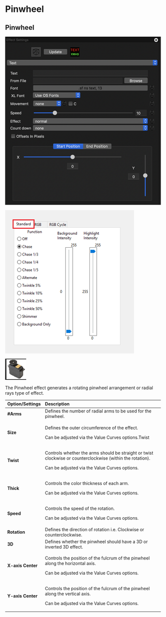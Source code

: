 # Pinwheel

## Pinwheel

![Icon](../../.gitbook/assets/image%20%28192%29.png)

![Sequencer Grid](../../.gitbook/assets/image%20%28605%29.png)

![](../../.gitbook/assets/image%20%28451%29.png)

The Pinwheel effect generates a rotating pinwheel arrangement or radial rays type of effect.

<table>
  <thead>
    <tr>
      <th style="text-align:left">Option/Settings</th>
      <th style="text-align:left">Description</th>
    </tr>
  </thead>
  <tbody>
    <tr>
      <td style="text-align:left"><b>#Arms</b>
      </td>
      <td style="text-align:left">Defines the number of radial arms to be used for the pinwheel.</td>
    </tr>
    <tr>
      <td style="text-align:left"><b>Size</b>
      </td>
      <td style="text-align:left">
        <p>Defines the outer circumference of the effect.</p>
        <p>Can be adjusted via the Value Curves options.Twist</p>
      </td>
    </tr>
    <tr>
      <td style="text-align:left"><b>Twist</b>
      </td>
      <td style="text-align:left">
        <p>Controls whether the arms should be straight or twist clockwise or counterclockwise
          (within the rotation).</p>
        <p>Can be adjusted via the Value Curves options.</p>
      </td>
    </tr>
    <tr>
      <td style="text-align:left"><b>Thick</b>
      </td>
      <td style="text-align:left">
        <p>Controls the color thickness of each arm.</p>
        <p>Can be adjusted via the Value Curves options.</p>
      </td>
    </tr>
    <tr>
      <td style="text-align:left"><b>Speed</b>
      </td>
      <td style="text-align:left">
        <p>Controls the speed of the rotation.</p>
        <p>Can be adjusted via the Value Curves options.</p>
      </td>
    </tr>
    <tr>
      <td style="text-align:left"><b>Rotation</b>
      </td>
      <td style="text-align:left">Defines the direction of rotation i.e. Clockwise or counterclockwise.</td>
    </tr>
    <tr>
      <td style="text-align:left"><b>3D</b>
      </td>
      <td style="text-align:left">Defines whether the pinwheel should have a 3D or inverted 3D effect.</td>
    </tr>
    <tr>
      <td style="text-align:left"><b>X-axis Center</b>
      </td>
      <td style="text-align:left">
        <p>Controls the position of the fulcrum of the pinwheel along the horizontal
          axis.</p>
        <p>Can be adjusted via the Value Curves options.</p>
      </td>
    </tr>
    <tr>
      <td style="text-align:left"><b>Y-axis Center</b>
      </td>
      <td style="text-align:left">
        <p>Controls the position of the fulcrum of the pinwheel along the vertical
          axis.</p>
        <p>Can be adjusted via the Value Curves options.</p>
      </td>
    </tr>
  </tbody>
</table>